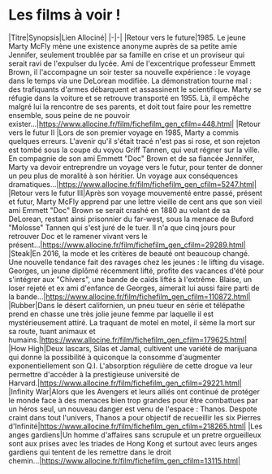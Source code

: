 # Les films à voir !

|Titre|Synopsis|Lien Allociné|
|-|-|
|Retour vers le future|1985. Le jeune Marty McFly mène une existence anonyme auprès de sa petite amie Jennifer, seulement troublée par sa famille en crise et un proviseur qui serait ravi de l'expulser du lycée. Ami de l'excentrique professeur Emmett Brown, il l'accompagne un soir tester sa nouvelle expérience : le voyage dans le temps via une DeLorean modifiée. La démonstration tourne mal : des trafiquants d'armes débarquent et assassinent le scientifique. Marty se réfugie dans la voiture et se retrouve transporté en 1955. Là, il empêche malgré lui la rencontre de ses parents, et doit tout faire pour les remettre ensemble, sous peine de ne pouvoir exister...|https://www.allocine.fr/film/fichefilm_gen_cfilm=448.html|
|Retour vers le futur II |Lors de son premier voyage en 1985, Marty a commis quelques erreurs. L'avenir qu'il s'était tracé n'est pas si rose, et son rejeton est tombé sous la coupe du voyou Griff Tannen, qui veut régner sur la ville. En compagnie de son ami Emmett "Doc" Brown et de sa fiancée Jennifer, Marty va devoir entreprendre un voyage vers le futur, pour tenter de donner un peu plus de moralité à son héritier. Un voyage aux conséquences dramatiques...|https://www.allocine.fr/film/fichefilm_gen_cfilm=5247.html|
|Retour vers le futur III|Après son voyage mouvementé entre passé, présent et futur, Marty McFly apprend par une lettre vieille de cent ans que son vieil ami Emmett "Doc" Brown se serait crashé en 1880 au volant de sa DeLorean, restant ainsi prisonnier du far-west, sous la menace de Buford "Molosse" Tannen qui s'est juré de le tuer. Il n'a que cinq jours pour retrouver Doc et le ramener vivant vers le présent...|https://www.allocine.fr/film/fichefilm_gen_cfilm=29289.html|
|Steak|En 2016, la mode et les critères de beauté ont beaucoup changé. Une nouvelle tendance fait des ravages chez les jeunes : le lifting du visage. Georges, un jeune diplômé récemment lifté, profite des vacances d'été pour s'intégrer aux "Chivers", une bande de caïds liftés à l'extrême. Blaise, un loser rejeté et ex ami d'enfance de Georges, aimerait lui aussi faire parti de la bande...|https://www.allocine.fr/film/fichefilm_gen_cfilm=110872.html|
|Rubber|Dans le désert californien, un pneu tueur en série et télépathe prend en chasse une très jolie jeune femme par laquelle il est mystérieusement attiré. La traquant de motel en motel, il sème la mort sur sa route, tuant animaux et humains.|https://www.allocine.fr/film/fichefilm_gen_cfilm=179625.html|
|How High|Deux lascars, Silas et Jamal, cultivent une variété de marijuana qui donne la possibilité à quiconque la consomme d'augmenter exponentiellement son Q.I. L'absorption régulière de cette drogue va leur permettre d'accéder à la prestigieuse université de Harvard.|https://www.allocine.fr/film/fichefilm_gen_cfilm=29221.html|
|Infinity War|Alors que les Avengers et leurs alliés ont continué de protéger le monde face à des menaces bien trop grandes pour être combattues par un héros seul, un nouveau danger est venu de l'espace : Thanos. Despote craint dans tout l'univers, Thanos a pour objectif de recueillir les six Pierres d'Infinité|https://www.allocine.fr/film/fichefilm_gen_cfilm=218265.html|
|Les anges gardiens|Un homme d'affaires sans scrupule et un pretre orgueilleux sont aux prises avec les triades de Hong Kong et surtout avec leurs anges gardiens qui tentent de les remettre dans le droit chemin...|https://www.allocine.fr/film/fichefilm_gen_cfilm=13115.html|

